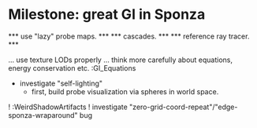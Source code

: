 # Milestone: great GI in Sponza
  *** use "lazy" probe maps. ***
  *** cascades.              ***
  *** reference ray tracer.  ***

  ... use texture LODs properly
  ... think more carefully about equations, energy conservation etc. :GI_Equations

  - investigate "self-lighting"
    - first, build probe visualization via spheres in world space.

  ! :WeirdShadowArtifacts
  ! investigate "zero-grid-coord-repeat"/"edge-sponza-wraparound" bug
